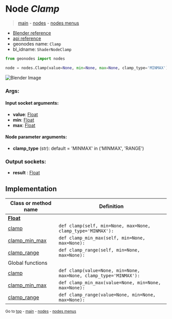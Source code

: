 # Node *Clamp*

> [main](../index.md) - [nodes](nodes.md) - [nodes menus](nodes_menus.md)

- [Blender reference](https://docs.blender.org/manual/en/latest/modeling/geometry_nodes/utilities/clamp.html)
- [api reference](https://docs.blender.org/api/current/bpy.types.ShaderNodeClamp.html)
- geonodes name: `Clamp`
- bl_idname: `ShaderNodeClamp`

```python
from geonodes import nodes

node = nodes.Clamp(value=None, min=None, max=None, clamp_type='MINMAX')
```

![Blender Image](https://docs.blender.org/manual/en/latest/_images/node-types_ShaderNodeClamp.webp)

### Args:

#### Input socket arguments:

- **value**: [Float](Float.md)
- **min**: [Float](Float.md)
- **max**: [Float](Float.md)

#### Node parameter arguments:

- **clamp_type** (str): default = 'MINMAX' in ('MINMAX', 'RANGE')

### Output sockets:

- **result** : [Float](Float.md)

## Implementation

| Class or method name | Definition |
|----------------------|------------|
| **[Float](Float.md)** |
| [clamp](Float.md#clamp) | `def clamp(self, min=None, max=None, clamp_type='MINMAX'):` |
| [clamp_min_max](Float.md#clamp_min_max) | `def clamp_min_max(self, min=None, max=None):` |
| [clamp_range](Float.md#clamp_range) | `def clamp_range(self, min=None, max=None):` |
| Global functions |
| [clamp](functions.md#clamp) | `def clamp(value=None, min=None, max=None, clamp_type='MINMAX'):` |
| [clamp_min_max](functions.md#clamp_min_max) | `def clamp_min_max(value=None, min=None, max=None):` |
| [clamp_range](functions.md#clamp_range) | `def clamp_range(value=None, min=None, max=None):` |

<sub>Go to [top](#node-clamp) - [main](../index.md) - [nodes](nodes.md) - [nodes menus](nodes_menus.md)</sub>

